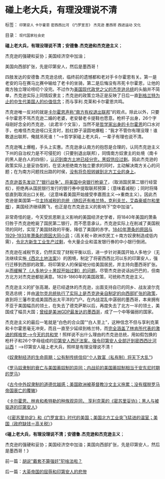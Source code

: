 # 碰上老大兵，有理没理说不清

标签： `印第安人` `卡尔霍恩` `密西西比河` `《门罗宣言》` `杰克逊` `墨西哥` `西进运动` `文化` 

目录： `现代国家社会史`

**碰上老大兵，有理没理说不清；安德鲁.杰克逊和杰克逊主义**；

杰克逊的强硬和妥协；美国经济空中加油；

美国向西部扩张，先是印第安人，然后是墨西哥！

四肢发达的安德鲁.杰克逊总统，临终前的遗憾都和老对手卡尔霍恩有关。第一是老安的马在赛马比赛中输给了老卡的坐骑，第二是后悔没有吊死卡尔霍恩，让他的南方独立理论唠叨个没完。不过作为[美国现代政党之父的杰克逊总统](../../../2011/5/20/美国总统搞腐败很困难；“党父”杰克逊总统.md)的头脑并不简单，杰克逊实际上同情奴隶主；杰克逊的政策立场正是反映了日后一直[到格兰特为止的中生代美国人的价值信念](../../../2011/7/17/林肯反对“把黑人留在美国，那怕是作为奴隶”.md)；而与享利.克莱和卡尔霍恩共鸣。

杰克逊唯一反对的就是[卡尔霍恩声称“南方有权退出联邦](../../../2011/7/18/卡尔霍恩的种族哲学和南方的道德优越感.md)”的观点。除此以外，只要卡尔霍恩不骂杰克逊二婚的老婆，老安替老卡提鞋也愿意。枪杆子出身，26个字母刚好念全的杰克逊，（此君半个文盲），当然不是[哲学家出身的卡尔霍恩](../../../2011/7/18/基督教“人人平等”的进化史和种族主义.md)的口水对手，也难怪杰克逊哑口无言时，脸红脖子滚圆地爆粗：“我才不管你有理没理！谁敢退出联邦，俺就吊死谁！”——>哲学家碰上老大兵，一辈子有理也说不清。

杰克逊嘴上爆粗，手头上实惠。杰克逊承认南方的抱怨是合理的，认同杰克逊主义下州的自治权力是不可侵犯的（只要别退出联邦），同情南方奴隶主的处境（南卡的黑人是白人的四倍），[认识到南方土地已经分完，黑奴供应过剩](../../../2011/5/23/为什么美国南方会形成黑奴植棉业？.md)。因此杰克逊的政策实际上是妥协型的，在坚决拒绝南方独立要求的同时，主动解决南方关心的问题；在为南方问题找出路的时侯，[没有将负担转嫁到北方工业的身上](../../../2011/5/24/美国工业增长的成因.md)。

[杰克逊首先发动了“银行战争”，将美国中央银行枪毙了](../../../2011/5/14/美国大法官讲政治；美国政府偷税漏税；.md)，（取消国民第二银行经营权），拒绝再从国民银行发行的银行券中提取联邦预算；（意味着减税）；同时将降低直到取消出口关税，（这意味着美国开始接受李嘉图主义——>重商主义）。因此杰克逊是美国第一位[主持减税的总统（随后还有格兰特，克利夫兰，艾森豪威尔和里根](../../../2011/5/6/里根的保守主义和格兰特总统.md)），美国经济继续腾飞，也正是在杰克逊主义的影响下“空中加油”。

非常奇怪的是，今天受凯恩斯主义影响的美国经济史学者，将1840年美国的萧条归咎于杰克逊枪毙了国民第二银行，而不愿意承认，杰克逊实际上在削减了美国税项的同时，实现了美国财政的平衡，降低了美国的赤字。[1840年萧条的原因与1929-1933年萧条的原因大同小异](../../../2011/3/16/美国大萧条的五条成因.md)；（高关税＋欧洲农民工＋南方奴隶制造成低内需），[令北方新生工业生产过剩](../../../2011/5/23/美国早期北方经济和欧洲农民工待遇.md)，令大量企业和滥发银行券的中小银行倒闭。

杰克逊在减税节支，仍然实现了财税平衡以后，进一步针对美国开始人多地少（无法继续实施[《西北土地法案](../../../2011/4/20/ComosFederal重温费城立宪会议.md)》）的困境，制定了将密西西比河以东的印第安人，强行迁移到西部的政策，将印第安人的保留地分给美国居民，并主持向墨西哥扩张。从[而缓解了（人多地少＋黑奴开始过剩）的问题](../../../2011/3/29/美国奴隶制和南北战争.md)。尽管杰克逊说话凶巴巴的，但南方北方对杰克逊都挺满意。1828-1860年的美国政策，可统称杰克逊主义。

杰克逊主义的扩张高潮，是已经退休的杰克逊，出面支持自已的同乡、战友波尔克竞选总统；并由[波尔克总统执行了实际上是杰克逊亲自制定的向西部扩张的政策](../../../2011/7/9/南北战争的代价和妥协的对价.md)，直到将三藩市变成美国西出太平洋的门户。在内战混乱中潺弱的墨西哥，本来拥有不亚于美国幅员的领土，在失去了德克萨斯以后，再度失去了北方一半的领土，美国成了幅员大国；[曾经是美洲GDP最发达的墨西哥](../../../2009/12/18/市场经济是强制性的；GDP只有三条出路.md)，成了一个中等偏弱的国家。

杰克逊主义的最后一笔就是“白色的合众国”“白人至上”，这种信念不但与享利克莱和卡尔霍恩毫无冲突，而且一直至少延续到格兰特，而[完全涵盖了林肯所代表的激进的辉格党——>今天的共和党](../../../2011/5/4/林肯“解放黑奴，轰走黑鬼”.md)！照样说不出什么理由的杰克逊总统，用如假包换的枪杆子和26个字母组成的[印第安人西迁法案，强令印第安人全部迁到密西西比河以西](../../../2011/1/19/“妖魔化美国”有全球“统一战线”.md)！——>印第安人碰上老大兵，照样是有理没理说不清！

《[奴隶制经济的生命周期；公有制传统信仰“个人致富（私有制）将天下大乱”](../../../2011/8/11/奴隶制经济模式的生命周期.md)》

《[罗马奴隶制的衰亡与美国蓄奴制的异同；内战前的美国蓄奴制相当于安东尼时期的罗马](../../../2011/8/14/罗马奴隶制的衰亡与美国蓄奴制.md)》

《[古今中外奴隶制的道德优越感；美国欧洲被基督教沙文主义拖累；没有摆脱罗马帝国衰亡的覆辙](../../../2011/8/14/古今中外奴隶制的道德优越感.md)》

《[卡尔霍恩、林肯和希特勒的种族观异同，
享利克莱的《密苏里妥协》；黑人与被驱逐的印第安人](../../../2011/8/14/卡尔霍恩,林肯，希特勒的种族观和享利克莱的妥协.md)》

《[《密苏里协定》和《门罗宣言》时代的美国；美国北方工业突飞猛进的温室；美国（政府缺钱＝高关税）](../../../2011/8/14/《密苏里协定》和《门罗宣言》时代（政府缺钱＝高关税）.md)》

《**碰上老大兵，有理没理说不清；安德鲁.杰克逊和杰克逊主义**；

杰克逊的强硬和妥协；美国经济空中加油；美国向西部扩张，先是印第安人，然后是墨西哥！》



前一篇：[胡说&quot;戴套不算强奸&quot;犯啥法啦？](../../../2011/8/15/胡说&quot;戴套不算强奸&quot;犯啥法啦？.md)

后一篇：[大英帝国的屈辱和印第安人的悲惨](../../../2011/8/15/大英帝国的屈辱和印第安人的悲惨.md)